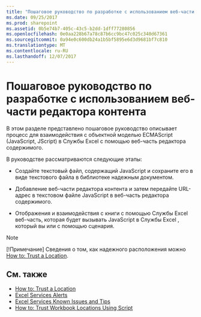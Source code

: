 ```yaml
---
title: "Пошаговое руководство по разработке с использованием веб-части редактора контента"
ms.date: 09/25/2017
ms.prod: sharepoint
ms.assetid: 0b5e74b7-405c-43c5-b2dd-1dff77280856
ms.openlocfilehash: 0e0aa228b67a78c87b6cc9bc47c025c340d67361
ms.sourcegitcommit: 0a94e0c600db24a1b5bf5895e6d3d9681bf7c810
ms.translationtype: MT
ms.contentlocale: ru-RU
ms.lasthandoff: 12/07/2017
---
```

# <a name="walkthrough-developing-using-the-content-editor-web-part"></a>Пошаговое руководство по разработке с использованием веб-части редактора контента

В этом разделе представлено пошаговое руководство описывает процесс для взаимодействия с объектной моделью ECMAScript (JavaScript, JScript) в Службы Excel с помощью веб-часть редактора содержимого.
  
    
    

В руководстве рассматриваются следующие этапы:
- Создайте текстовый файл, содержащий JavaScript и сохраните его в виде текстового файла в библиотеке надежным документом. 
    
  
- Добавление веб-части редактора контента и затем передайте URL-адрес в текстовом файле JavaScript в веб-часть редактора содержимого.
    
  
- Отображения и взаимодействия с книги с помощью Службы Excel веб-часть, которая будет вызывать JavaScript в Службы Excel , который вы или с помощью сценария. 
    
> [!NOTE] 
> [!Примечание] Сведения о том, как надежного расположения можно  [How to: Trust a Location](how-to-trust-a-location.md). 
  

## <a name="see-also"></a>См. также

- [How to: Trust a Location](how-to-trust-a-location.md)
- [Excel Services Alerts](excel-services-alerts.md)
- [Excel Services Known Issues and Tips](excel-services-known-issues-and-tips.md)
- [How to: Trust Workbook Locations Using Script](http://msdn.microsoft.com/library/79ab6ced-7a0c-4275-b852-bb246fc6be57%28Office.15%29.aspx)
